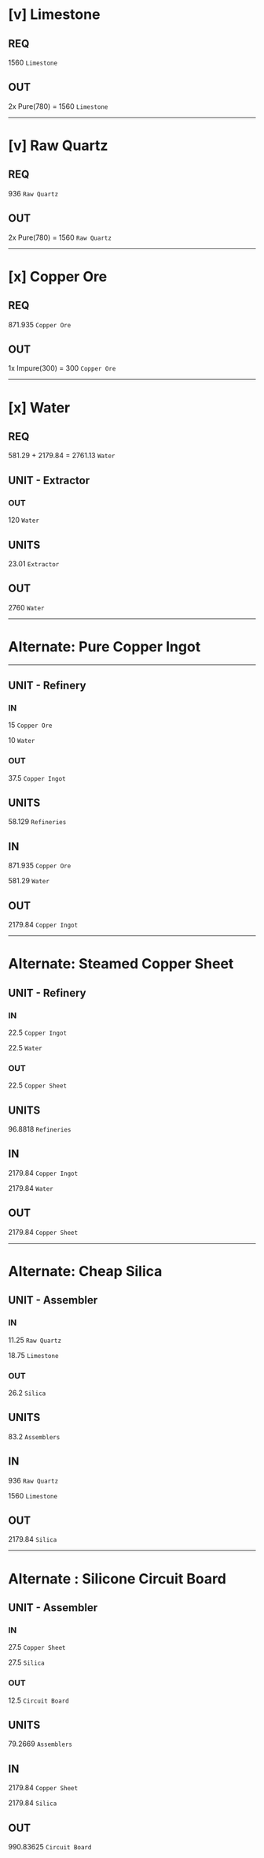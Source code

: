 
# [v] Limestone
## REQ
1560 ```Limestone```
## OUT
2x Pure(780) = 1560 ```Limestone```

---------- 
# [v] Raw Quartz
## REQ
936 ```Raw Quartz```
## OUT
2x Pure(780) = 1560 ```Raw Quartz```

-----------
# [x] Copper Ore
## REQ
871.935 ```Copper Ore```
## OUT
1x Impure(300) = 300 ```Copper Ore```

-----------
# [x] Water
## REQ 
581.29 + 2179.84 = 2761.13 ```Water```
## UNIT - Extractor
### OUT
120 ```Water```
## UNITS
23.01 ```Extractor```
## OUT
2760 ```Water```

-----------------
# Alternate: Pure Copper Ingot
-----------------
## UNIT - Refinery
### IN 
15 ```Copper Ore```

10 ```Water```
### OUT
37.5 ```Copper Ingot```

## UNITS
58.129 ```Refineries```

## IN
871.935 ```Copper Ore```

581.29 ```Water```

## OUT 
2179.84 ```Copper Ingot```

-----------------
# Alternate: Steamed Copper Sheet
## UNIT - Refinery
### IN
22.5 ```Copper Ingot```

22.5 ```Water```
### OUT
22.5 ```Copper Sheet```

## UNITS
96.8818 ```Refineries```

## IN
2179.84 ```Copper Ingot```

2179.84 ```Water```

## OUT
2179.84 ```Copper Sheet```

-----------------
# Alternate: Cheap Silica
## UNIT - Assembler
### IN
11.25 ```Raw Quartz```

18.75 ```Limestone```
### OUT
26.2 ```Silica```

## UNITS
83.2 ```Assemblers```
## IN
936 ```Raw Quartz```

1560 ```Limestone```
## OUT
2179.84 ```Silica```

-----------------
# Alternate : Silicone Circuit Board
## UNIT - Assembler
### IN
27.5 ```Copper Sheet```

27.5 ```Silica```
### OUT
12.5 ```Circuit Board```

## UNITS
79.2669 ```Assemblers```

## IN
2179.84 ```Copper Sheet```

2179.84 ```Silica```
## OUT
990.83625 ```Circuit Board```